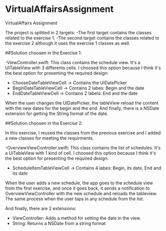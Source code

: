 # VirtualAffairsAssignment
VirtualAffairs Assignment

The project is splitted in 2 targets:
-The first target contains the classes related to the exercise 1.
-The second target contains the classes related to the exercise 2 although it uses the exercise 1 classes as well.

##Solution choosen in the Exercise 1:

-ViewController.swift: This class contains the schedule view. It's a UITableView with 3 differents cells. I choosed this option because I think it's the best option for presenting the required design: 
* ChooseDateTableViewCell -> Contains the UIDatePicker
* BeginDateTableViewCell -> Contains 2 labes: Begin and the date
* EndDateTableViewCell -> Contains 2 labels: End and the date

When the user changes the UIDatePicker, the tableView reload the content with the new dates for the begin and the end.
And finally, there is a NSDate extension for getting the String format of the date. 

##Solution choosen in the Exercise 2:

In this exercise, I reused the classes from the previous exercise and I added a new classes for meeting the requirments.

-OverviewViewController.swift: This class contains the list of schedules. It's a UITableView with 1 kind of cell. I choosed this option because I think it's the best option for presenting the required design: 
* ScheduleItemTableViewCell -> Contains 4 labes: Begin, its date, End and its date

When the user adds a new schedule, the app goes to the schedule view from the first exercise, and once it goes back, it sends a notification to OverviewViewController with the new schedule and reloads the tableview.
The same process when the user taps in any schedule from the list.

And finally, there are 2 extensions: 
- ViewController: Adds a method for setting the date in the view.
- String: Returns a NSDate from a string format

